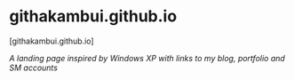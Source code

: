 # githakambui.github.io

[githakambui.github.io]

*A landing page inspired by Windows XP with links to my blog, portfolio and SM accounts*
